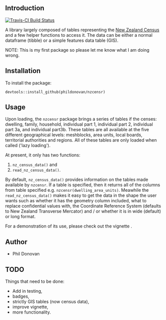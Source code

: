 ## Introduction

[![Travis-CI Build Status](https://travis-ci.org/phildonovan/nzcensr.svg?branch=master)](https://travis-ci.org/phildonovan/nzcensr)

A library largely composed of tables representing the [New Zealand Census](https://www.stats.govt.nz/) and a few helper functions to access it.
The data can be either a normal dataframe (tibble) or a simple features data table (GIS).

NOTE: This is my first package so please let me know what I am doing wrong. 

## Installation

To install the package:

    devtools::install_github(phildonovan/nzcensr)

## Usage

Upon loading, the `nzcensr` package brings a series of tables if the censes: dwelling, family, household, individual part 1, individual part 2, individual part 3a, and individual part3b. 
These tables are all available at the five different geographical levels: meshblocks, area units, local boards, territorial authorities and regions. 
All of these tables are only loaded when called ('lazy loading').

At present, it only has two functions:

  1. `nz_census_data()` and
  2. `read_nz_census_data()`.
  
By default, `nz_census_data()` provides information on the tables made available by `nzcensr`. 
If a table is specified, then it returns all of the columns from table specified e.g. `nzcensr(dwelling_area_units)`.
Meawhile the `read_nz_census_data()` makes it easy to get the data in the shape the user wants such as whether it has the geometry column included, what to replace confidential values with, the Coordinate Reference System (defaults to New Zealand Transverse Mercator)  and / or whether it is in wide (default) or long format.

For a demonstration of its use, please check out the vignette []().

## Author

  * Phil Donovan
  
## TODO

Things that need to be done:

  * Add in testing,
  * badges,
  * strictly GIS tables (now census data),
  * improve vignette,
  * more functionality.
